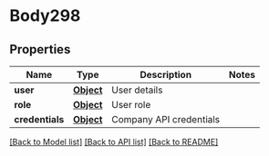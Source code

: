 # Body298

## Properties
Name | Type | Description | Notes
------------ | ------------- | ------------- | -------------
**user** | [**Object**](Object.md) | User details | 
**role** | [**Object**](Object.md) | User role | 
**credentials** | [**Object**](Object.md) | Company API credentials | 

[[Back to Model list]](../README.md#documentation-for-models) [[Back to API list]](../README.md#documentation-for-api-endpoints) [[Back to README]](../README.md)

